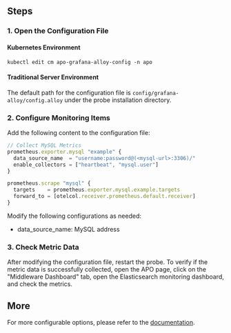 ## Steps
### 1. Open the Configuration File
#### Kubernetes Environment
```
kubectl edit cm apo-grafana-alloy-config -n apo
```
#### Traditional Server Environment
The default path for the configuration file is `config/grafana-alloy/config.alloy` under the probe installation directory.

### 2. Configure Monitoring Items
Add the following content to the configuration file:

```js
// Collect MySQL Metrics
prometheus.exporter.mysql "example" {
  data_source_name  = "username:password@(<mysql-url>:3306)/"
  enable_collectors = ["heartbeat", "mysql.user"]
}

prometheus.scrape "mysql" {
  targets    = prometheus.exporter.mysql.example.targets
  forward_to = [otelcol.receiver.prometheus.default.receiver]
}
```
Modify the following configurations as needed:
- data_source_name: MySQL address

### 3. Check Metric Data
After modifying the configuration file, restart the probe. To verify if the metric data is successfully collected, open the APO page, click on the "Middleware Dashboard" tab, open the Elasticsearch monitoring dashboard, and check the metrics.

## More
For more configurable options, please refer to the [documentation](https://grafana.com/docs/alloy/latest/reference/components/prometheus/prometheus.exporter.mysql/).
